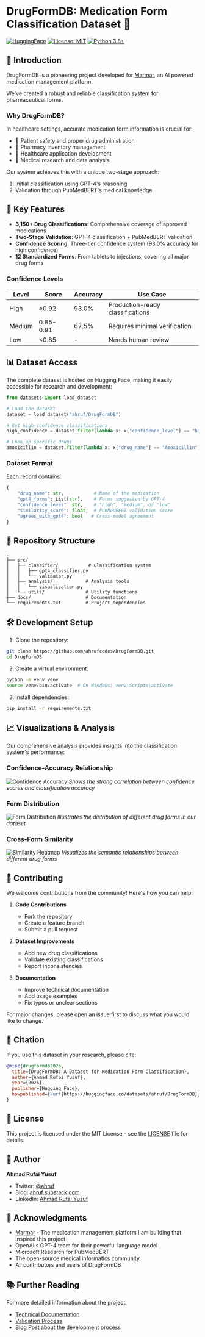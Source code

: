 # DrugFormDB: Medication Form Classification Dataset 🏥

[![HuggingFace](https://img.shields.io/badge/🤗%20Dataset-DrugFormDB-yellow)](https://huggingface.co/datasets/ahruf/DrugFormDB)
[![License: MIT](https://img.shields.io/badge/License-MIT-yellow.svg)](https://opensource.org/licenses/MIT)
[![Python 3.8+](https://img.shields.io/badge/python-3.8+-blue.svg)](https://www.python.org/downloads/)

## 📖 Introduction

DrugFormDB is a pioneering project developed for [Marmar](https://marmar.life), an AI powered medication management platform.

We've created a robust and reliable classification system for pharmaceutical forms.

### Why DrugFormDB?

In healthcare settings, accurate medication form information is crucial for:
- 🏥 Patient safety and proper drug administration
- 💊 Pharmacy inventory management
- 📱 Healthcare application development
- 🔬 Medical research and data analysis

Our system achieves this with a unique two-stage approach:
1. Initial classification using GPT-4's reasoning
2. Validation through PubMedBERT's medical knowledge

## 🌟 Key Features

- **3,150+ Drug Classifications**: Comprehensive coverage of approved medications
- **Two-Stage Validation**: GPT-4 classification + PubMedBERT validation
- **Confidence Scoring**: Three-tier confidence system (93.0% accuracy for high confidence)
- **12 Standardized Forms**: From tablets to injections, covering all major drug forms

### Confidence Levels

| Level | Score | Accuracy | Use Case |
|-------|--------|----------|-----------|
| High | ≥0.92 | 93.0% | Production-ready classifications |
| Medium | 0.85-0.91 | 67.5% | Requires minimal verification |
| Low | <0.85 | - | Needs human review |

## 📊 Dataset Access

The complete dataset is hosted on Hugging Face, making it easily accessible for research and development:

```python
from datasets import load_dataset

# Load the dataset
dataset = load_dataset("ahruf/DrugFormDB")

# Get high-confidence classifications
high_confidence = dataset.filter(lambda x: x["confidence_level"] == "high")

# Look up specific drugs
amoxicillin = dataset.filter(lambda x: x["drug_name"] == "Amoxicillin")
```

### Dataset Format

Each record contains:
```python
{
    "drug_name": str,           # Name of the medication
    "gpt4_forms": List[str],    # Forms suggested by GPT-4
    "confidence_level": str,    # "high", "medium", or "low"
    "similarity_score": float,  # PubMedBERT validation score
    "agrees_with_gpt4": bool   # Cross-model agreement
}
```

## 📁 Repository Structure

```
.
├── src/
│   ├── classifier/           # Classification system
│   │   ├── gpt4_classifier.py
│   │   └── validator.py
│   ├── analysis/            # Analysis tools
│   │   └── visualization.py
│   └── utils/               # Utility functions
├── docs/                    # Documentation
└── requirements.txt         # Project dependencies
```

## 🛠️ Development Setup

1. Clone the repository:
```bash
git clone https://github.com/ahrufcodes/DrugFormDB.git
cd DrugFormDB
```

2. Create a virtual environment:
```bash
python -m venv venv
source venv/bin/activate  # On Windows: venv\Scripts\activate
```

3. Install dependencies:
```bash
pip install -r requirements.txt
```

## 📈 Visualizations & Analysis

Our comprehensive analysis provides insights into the classification system's performance:

### Confidence-Accuracy Relationship
![Confidence Accuracy](https://huggingface.co/datasets/ahruf/DrugFormDB/resolve/main/visualizations/confidence_accuracy.png)
*Shows the strong correlation between confidence scores and classification accuracy*

### Form Distribution
![Form Distribution](https://huggingface.co/datasets/ahruf/DrugFormDB/resolve/main/visualizations/form_distribution.png)
*Illustrates the distribution of different drug forms in our dataset*

### Cross-Form Similarity
![Similarity Heatmap](https://huggingface.co/datasets/ahruf/DrugFormDB/resolve/main/visualizations/similarity_heatmap.png)
*Visualizes the semantic relationships between different drug forms*

## 🤝 Contributing

We welcome contributions from the community! Here's how you can help:

1. **Code Contributions**
   - Fork the repository
   - Create a feature branch
   - Submit a pull request

2. **Dataset Improvements**
   - Add new drug classifications
   - Validate existing classifications
   - Report inconsistencies

3. **Documentation**
   - Improve technical documentation
   - Add usage examples
   - Fix typos or unclear sections

For major changes, please open an issue first to discuss what you would like to change.

## 📝 Citation

If you use this dataset in your research, please cite:
```bibtex
@misc{drugformdb2025,
  title={DrugFormDB: A Dataset for Medication Form Classification},
  author={Ahmad Rufai Yusuf},
  year={2025},
  publisher={Hugging Face},
  howpublished={\url{https://huggingface.co/datasets/ahruf/DrugFormDB}}
}
```

## 📄 License

This project is licensed under the MIT License - see the [LICENSE](LICENSE) file for details.

## 👤 Author

**Ahmad Rufai Yusuf**
- Twitter: [@ahruf](https://x.com/ahruf)
- Blog: [ahruf.substack.com](https://ahruf.substack.com)
- LinkedIn: [Ahmad Rufai Yusuf](https://linkedin.com/in/ahmadrufai)

## 🙏 Acknowledgments

- [Marmar](https://marmar.life) - The medication management platform I am building that inspired this project
- OpenAI's GPT-4 team for their powerful language model
- Microsoft Research for PubMedBERT
- The open-source medical informatics community
- All contributors and users of DrugFormDB

## 📚 Further Reading

For more detailed information about the project:
- [Technical Documentation](docs/technical_documentation.md)
- [Validation Process](docs/validation_process_explained.md)
- [Blog Post](https://open.substack.com/pub/ahruf/p/drugformdb-a-gpt-4-and-pubmedbert?r=yjpai&utm_campaign=post&utm_medium=web&showWelcomeOnShare=true) about the development process
